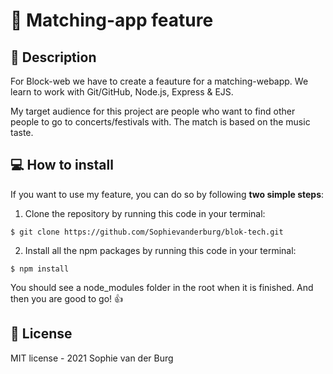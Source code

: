 # :iphone: Matching-app feature
## :musical_note: Description
For Block-web we have to create a feauture for a matching-webapp. We learn to work with Git/GitHub, Node.js, Express & EJS.

My target audience for this project are people who want to find other people to go to concerts/festivals with. The match is based on the music taste.

## :computer: How to install
If you want to use my feature, you can do so by following **two simple steps**: 
1. Clone the repository by running this code in your terminal:
```
$ git clone https://github.com/Sophievanderburg/blok-tech.git
```
2. Install all the npm packages by running this code in your terminal:
```
$ npm install
```
You should see a node_modules folder in the root when it is finished.
And then you are good to go! :thumbsup:


## :page_facing_up: License
MIT license - 2021 Sophie van der Burg
